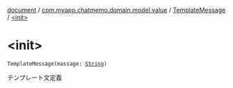 [document](../../index.md) / [com.myapp.chatmemo.domain.model.value](../index.md) / [TemplateMessage](index.md) / [&lt;init&gt;](./-init-.md)

# &lt;init&gt;

`TemplateMessage(massage: `[`String`](https://kotlinlang.org/api/latest/jvm/stdlib/kotlin/-string/index.html)`)`

テンプレート文定義

